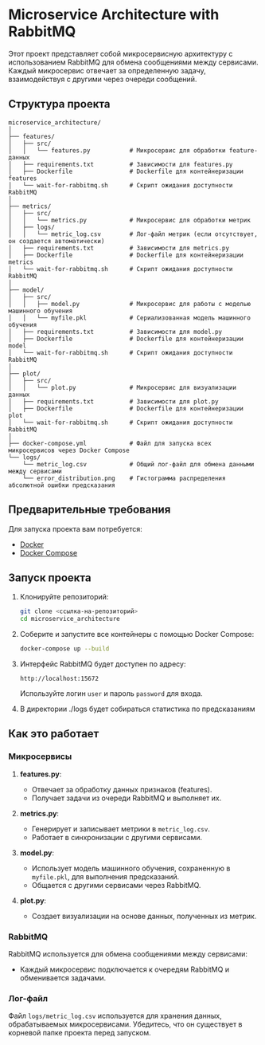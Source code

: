 # Microservice Architecture with RabbitMQ

Этот проект представляет собой микросервисную архитектуру с использованием RabbitMQ для обмена сообщениями между сервисами. Каждый микросервис отвечает за определенную задачу, взаимодействуя с другими через очереди сообщений.

## Структура проекта

```plaintext
microservice_architecture/
│
├── features/
│   ├── src/
│   │   └── features.py           # Микросервис для обработки feature-данных
│   ├── requirements.txt          # Зависимости для features.py
│   ├── Dockerfile                # Dockerfile для контейнеризации features
│   └── wait-for-rabbitmq.sh      # Скрипт ожидания доступности RabbitMQ
│
├── metrics/
│   ├── src/
│   │   └── metrics.py            # Микросервис для обработки метрик
│   ├── logs/
│   │   └── metric_log.csv        # Лог-файл метрик (если отсутствует, он создается автоматически)
│   ├── requirements.txt          # Зависимости для metrics.py
│   ├── Dockerfile                # Dockerfile для контейнеризации metrics
│   └── wait-for-rabbitmq.sh      # Скрипт ожидания доступности RabbitMQ
│
├── model/
│   ├── src/
│   │   ├── model.py              # Микросервис для работы с моделью машинного обучения
│   │   └── myfile.pkl            # Сериализованная модель машинного обучения
│   ├── requirements.txt          # Зависимости для model.py
│   ├── Dockerfile                # Dockerfile для контейнеризации model
│   └── wait-for-rabbitmq.sh      # Скрипт ожидания доступности RabbitMQ
│
├── plot/
│   ├── src/
│   │   └── plot.py               # Микросервис для визуализации данных
│   ├── requirements.txt          # Зависимости для plot.py
│   ├── Dockerfile                # Dockerfile для контейнеризации plot
│   └── wait-for-rabbitmq.sh      # Скрипт ожидания доступности RabbitMQ
│
├── docker-compose.yml            # Файл для запуска всех микросервисов через Docker Compose
└── logs/
    └── metric_log.csv            # Общий лог-файл для обмена данными между сервисами
    └── error_distribution.png    # Гистограмма распределения абсолютной ошибки предсказания
```

## Предварительные требования

Для запуска проекта вам потребуется:
- [Docker](https://www.docker.com/)
- [Docker Compose](https://docs.docker.com/compose/)

## Запуск проекта

1. Клонируйте репозиторий:
   ```bash
   git clone <ссылка-на-репозиторий>
   cd microservice_architecture
   ```

2. Соберите и запустите все контейнеры с помощью Docker Compose:
   ```bash
   docker-compose up --build
   ```

3. Интерфейс RabbitMQ будет доступен по адресу:
   ```
   http://localhost:15672
   ```
   Используйте логин `user` и пароль `password` для входа.

4.  В директории ./logs будет собираться статистика по предсказаниям

## Как это работает

### Микросервисы

1. **features.py**:
   - Отвечает за обработку данных признаков (features).
   - Получает задачи из очереди RabbitMQ и выполняет их.

2. **metrics.py**:
   - Генерирует и записывает метрики в `metric_log.csv`.
   - Работает в синхронизации с другими сервисами.

3. **model.py**:
   - Использует модель машинного обучения, сохраненную в `myfile.pkl`, для выполнения предсказаний.
   - Общается с другими сервисами через RabbitMQ.

4. **plot.py**:
   - Создает визуализации на основе данных, полученных из метрик.

### RabbitMQ

RabbitMQ используется для обмена сообщениями между сервисами:
- Каждый микросервис подключается к очередям RabbitMQ и обменивается задачами.

### Лог-файл

Файл `logs/metric_log.csv` используется для хранения данных, обрабатываемых микросервисами. Убедитесь, что он существует в корневой папке проекта перед запуском.

